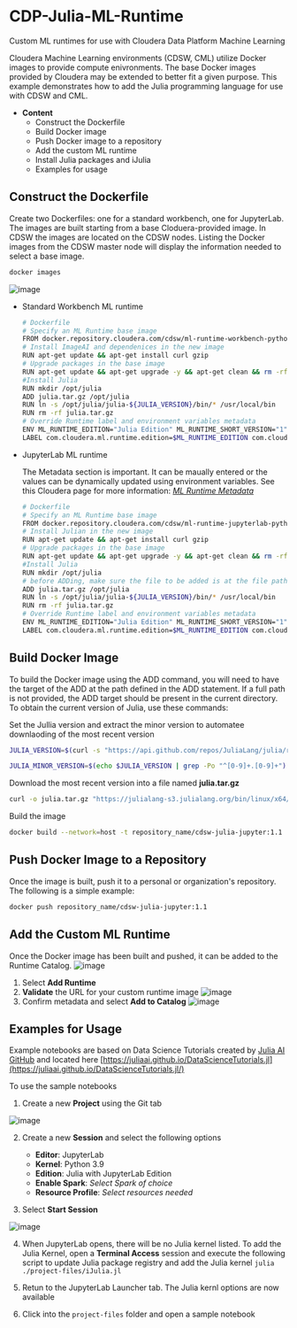 # CDP-Julia-ML-Runtime
Custom ML runtimes for use with Cloudera Data Platform Machine Learning

Cloudera Machine Learning environments (CDSW, CML) utilize Docker images to provide compute enivronments. The base Docker images provided by Cloudera may be extended to better fit a given purpose. This example demonstrates how to add the Julia programming language for use with CDSW and CML.

- **Content**
    - Construct the Dockerfile
    - Build Docker image
    - Push Docker image to a repository
    - Add the custom ML runtime
    - Install Julia packages and iJulia
    - Examples for usage

## Construct the Dockerfile
Create two Dockerfiles: one for a standard workbench, one for JupyterLab. The images are built starting from a base Cloduera-provided image. In CDSW the images are located on the CDSW nodes. Listing the Docker images from the CDSW master node will display the information needed to select a base image.
```bash
docker images
```
![image](images/cdsw-docker-images.png)

- Standard Workbench ML runtime
    ```bash
    # Dockerfile
    # Specify an ML Runtime base image
    FROM docker.repository.cloudera.com/cdsw/ml-runtime-workbench-python3.9-standard:2021.09.1-b5
    # Install ImageAI and dependenices in the new image
    RUN apt-get update && apt-get install curl gzip
    # Upgrade packages in the base image
    RUN apt-get update && apt-get upgrade -y && apt-get clean && rm -rf /var/lib/apt/lists/*
    #Install Julia
    RUN mkdir /opt/julia
    ADD julia.tar.gz /opt/julia
    RUN ln -s /opt/julia/julia-${JULIA_VERSION}/bin/* /usr/local/bin
    RUN rm -rf julia.tar.gz
    # Override Runtime label and environment variables metadata
    ENV ML_RUNTIME_EDITION="Julia Edition" ML_RUNTIME_SHORT_VERSION="1" ML_RUNTIME_MAINTENANCE_VERSION="2" ML_RUNTIME_FULL_VERSION="1.2" ML_RUNTIME_DESCRIPTION="This runtime includes Julia"
    LABEL com.cloudera.ml.runtime.edition=$ML_RUNTIME_EDITION com.cloudera.ml.runtime.full-version=$ML_RUNTIME_FULL_VERSION com.cloudera.ml.runtime.short-version=$ML_RUNTIME_SHORT_VERSION com.cloudera.ml.runtime.maintenance-version=$ML_RUNTIME_MAINTENANCE_VERSION com.cloudera.ml.runtime.description=$ML_RUNTIME_DESCRIPTION
    ```

- JupyterLab ML runtime

    The Metadata section is important. It can be maually entered or the values can be dynamically updated using environment variables. See this Cloudera page for more information:
    *[ML Runtime Metadata](https://docs.cloudera.com/machine-learning/cloud/runtimes/topics/ml-metadata-for-custom-runtimes.html)*

    ```bash
    # Dockerfile
    # Specify an ML Runtime base image
    FROM docker.repository.cloudera.com/cdsw/ml-runtime-jupyterlab-python3.9-standard:2021.09.1-b5
    # Install Julian in the new image
    RUN apt-get update && apt-get install curl gzip
    # Upgrade packages in the base image
    RUN apt-get update && apt-get upgrade -y && apt-get clean && rm -rf /var/lib/apt/lists/*
    #Install Julia
    RUN mkdir /opt/julia
    # before ADDing, make sure the file to be added is at the file path
    ADD julia.tar.gz /opt/julia
    RUN ln -s /opt/julia/julia-${JULIA_VERSION}/bin/* /usr/local/bin
    RUN rm -rf julia.tar.gz
    # Override Runtime label and environment variables metadata
    ENV ML_RUNTIME_EDITION="Julia Edition" ML_RUNTIME_SHORT_VERSION="1" ML_RUNTIME_MAINTENANCE_VERSION="2" ML_RUNTIME_FULL_VERSION="1.2" ML_RUNTIME_DESCRIPTION="This runtime includes Julia"
    LABEL com.cloudera.ml.runtime.edition=$ML_RUNTIME_EDITION com.cloudera.ml.runtime.full-version=$ML_RUNTIME_FULL_VERSION com.cloudera.ml.runtime.short-version=$ML_RUNTIME_SHORT_VERSION com.cloudera.ml.runtime.maintenance-version=$ML_RUNTIME_MAINTENANCE_VERSION com.cloudera.ml.runtime.description=$ML_RUNTIME_DESCRIPTION
    ```

## Build Docker Image
To build the Docker image using the ADD command, you will need to have the target of the ADD at the path defined in the ADD statement. If a full path is not provided, the ADD target should be present in the current directory. To obtain the current version of Julia, use these commands:

Set the Jullia version and extract the minor version to automatee downlaoding of the most recent version
```bash
JULIA_VERSION=$(curl -s "https://api.github.com/repos/JuliaLang/julia/releases/latest" | grep -Po '"tag_name": "v\K[0-9.]+')
```
```bash
JULIA_MINOR_VERSION=$(echo $JULIA_VERSION | grep -Po "^[0-9]+.[0-9]+")
```

Download the most recent version into a file named **julia.tar.gz**
```bash
curl -o julia.tar.gz "https://julialang-s3.julialang.org/bin/linux/x64/${JULIA_MINOR_VERSION}/julia-${JULIA_VERSION}-linux-x86_64.tar.gz"
```

Build the image
```bash
docker build --network=host -t repository_name/cdsw-julia-jupyter:1.1 . -f Dockerfile
```
## Push Docker Image to a Repository
Once the image is built, push it to a personal or organization's repository. The following is a simple example:

```bash
docker push repository_name/cdsw-julia-jupyter:1.1
```
## Add the Custom ML Runtime 
Once the Docker image has been built and pushed, it can be added to the Runtime Catalog.
![image](images/cdsw-ml-runtimes.png)

1. Select **Add Runtime**
2. **Validate** the URL for your custom runtime image
    ![image](images/add-runtime.png)
3. Confirm metadata and select **Add to Catalog**
    ![image](images/confirm-metadata.png)

## Examples for Usage
Example notebooks are based on Data Science Tutorials created by [Julia AI GitHub](https://github.com/Juliaai) and located here [https://juliaai.github.io/DataScienceTutorials.jl](https://juliaai.github.io/DataScienceTutorials.jl/)

To use the sample notebooks
1. Create a new **Project** using the Git tab

![image](images/new-project.png)
 
2. Create a new **Session** and select the following options
    - **Editor**: JupyterLab
    - **Kernel**: Python 3.9
    - **Edition**: Julia with JupyterLab Edition
    - **Enable Spark**: *Select Spark of choice*
    - **Resource Profile**: *Select resources needed*
 
3. Select **Start Session**

![image](images/new-session.png)
 

4. When JupyterLab opens, there will be no Julia kernel listed. To add the Julia Kernel, open a **Terminal Access** session and execute the following script to update Julia package registry and add the Julia kernel
   ```julia ./project-files/iJulia.jl```

5. Retun to the JupyterLab Launcher tab. The Julia kernl options are now available
6. Click into the ```project-files``` folder and open a sample notebook